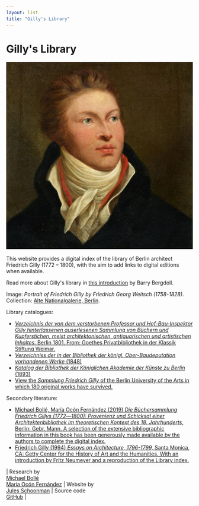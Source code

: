 ```yaml
---
layout: list
title: "Gilly's Library"
---
```

# Gilly's Library

<div class="portrait"><img src="assets/img/gilly.jpg"></div>

This website provides a digital index of the library of Berlin architect Friedrich Gilly (1772 – 1800), with the aim to add links to digital editions when available.

Read more about Gilly's library in [this introduction](/introduction) by Barry Bergdoll.

Image: *Portrait of Friedrich Gilly by Friedrich Georg Weitsch (1758-1828)*. Collection: <a href="https://smb.museum-digital.de/index.php?t=objekt&oges=143969">Alte Nationalgalerie, Berlin</a>.

<div style="clear:both"></div>

Library catalogues:
- <a class="manifest" href="assets/uv/uv.html#?manifest=https://haab-digital.klassik-stiftung.de/viewer/api/v1/records/3519073331/manifest/"><em>Verzeichnis der von dem verstorbenen Professor und Hof-Bau-Inspektor Gilly hinterlassenen auserlesenen
Sammlung von Büchern und Kupferstichen, meist architektonischen, antiquarischen und artistischen Inhaltes.</em> Berlin 1801. From: Goethes Privatbibliothek in der Klassik Stiftung Weimar.</a>
- <a class="manifest" href="assets/uv/uv.html#?manifest=https://www.e-rara.ch/i3f/v20/22802993/manifest"><em>Verzeichniss der in der Bibliothek der königl. Ober-Baudeputation vorhandenen Werke</em> (1848)</a>
- <a class="manifest" href="assets/uv/uv.html#?manifest=https://digital.zlb.de/viewer/api/v1/records/34431674/manifest/"><em>Katalog der Bibliothek der Königlichen Akademie der Künste zu Berlin</em> (1893)</a>
- [View the *Sammlung Friedrich Gilly* of the Berlin University of the Arts in which 180 original works have survived.](https://udk-berlin.hosted.exlibrisgroup.com/primo-explore/search?query=lsr32%2Cexact%2CSammlung%20Friedrich%20Gilly%2CAND&search_scope=default_scope&vid=UDK&mode=advanced)

Secondary literature:
- [Michael Bollé, María Ocón Fernández (2019) *Die Büchersammlung Friedrich Gillys (1772―1800): Provenienz und Schicksal einer Architektenbibliothek im theoretischen Kontext des 18. Jahrhunderts*, Berlin: Gebr. Mann. A selection of the extensive bibliographic information in this book has been generously made available by the authors to complete the digital index.](https://doi.org/10.5771/9783786175018)
- [Friedrich Gilly (1994) *Essays on Architecture, 1796-1799,* Santa Monica, CA: Getty Center for the History of Art and the Humanities. With an introduction by Fritz Neumeyer and a reproduction of the Library index.](http://www.getty.edu/publications/virtuallibrary/0892362812.html)

| Research by<br>[Michael Bollé](https://www.udk-berlin.de/studium/architektur/fachgebiete/architekturgeschichte-und-architekturtheorie/team/publikationen-prof-dr-michael-bolle/)<br>[María Ocón Fernández](https://uni-heidelberg.academia.edu/Mar%C3%ADaOcónFernández) | Website by<br>[Jules Schoonman](https://sammeltassen.nl) | Source code<br>[GitHub](https://github.com/sammeltassen/gillys-library) |